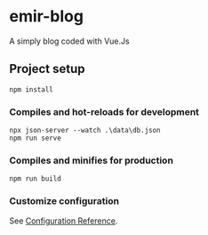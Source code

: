 # emir-blog
A simply blog coded with Vue.Js

## Project setup
```
npm install
```

### Compiles and hot-reloads for development
```
npx json-server --watch .\data\db.json
npm run serve
```

### Compiles and minifies for production
```
npm run build
```

### Customize configuration
See [Configuration Reference](https://cli.vuejs.org/config/).
